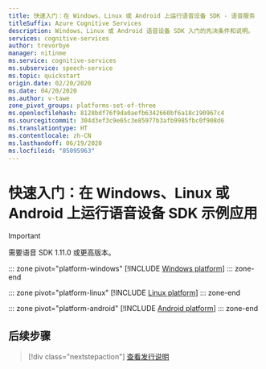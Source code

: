 ```yaml
---
title: 快速入门：在 Windows、Linux 或 Android 上运行语音设备 SDK - 语音服务
titleSuffix: Azure Cognitive Services
description: Windows、Linux 或 Android 语音设备 SDK 入门的先决条件和说明。
services: cognitive-services
author: trevorbye
manager: nitinme
ms.service: cognitive-services
ms.subservice: speech-service
ms.topic: quickstart
origin.date: 02/20/2020
ms.date: 04/20/2020
ms.author: v-tawe
zone_pivot_groups: platforms-set-of-three
ms.openlocfilehash: 8128bdf76f9da0aefb6342660bf6a18c190967c4
ms.sourcegitcommit: 304d3ef3c9e65c3e85977b3afb9985fbc0f908d6
ms.translationtype: HT
ms.contentlocale: zh-CN
ms.lasthandoff: 06/19/2020
ms.locfileid: "85095963"
---
```

# <a name="quickstart-run-the-speech-devices-sdk-sample-app-on-windows-linux-or-android"></a>快速入门：在 Windows、Linux 或 Android 上运行语音设备 SDK 示例应用

> [!IMPORTANT]
> 需要语音 SDK 1.11.0 或更高版本。

::: zone pivot="platform-windows"
[!INCLUDE [Windows platform](includes/speech-devices-sdk-windows-quickstart.md)]
::: zone-end

::: zone pivot="platform-linux"
[!INCLUDE [Linux platform](includes/speech-devices-sdk-linux-quickstart.md)]
::: zone-end

::: zone pivot="platform-android"
[!INCLUDE [Android platform](includes/speech-devices-sdk-android-quickstart.md)]
::: zone-end

## <a name="next-steps"></a>后续步骤

> [!div class="nextstepaction"]
> [查看发行说明](devices-sdk-release-notes.md)
